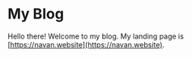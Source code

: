 # My Blog

Hello there! Welcome to my blog. 
My landing page is [https://navan.website](https://navan.website).
